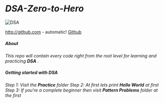 # _DSA-Zero-to-Hero_

![DSA](C:\Users\User\Downloads\dsa)

http://github.com - automatic!
[Github](http://github.com)

##### _About_
_This repo will contain every code right from the root level for learning and practicing __DSA__ ._

##### _Getting started with DSA_

 _Step 1: Visit the_ **_Practice_** _folder_
 _Step 2: At first lets print_ **_Hello World_** _at first_
 _Step 3: If you're a complete beginner then visit_ **_Pattern Problems_** _folder at the first_






